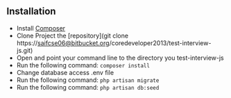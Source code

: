  ## Installation

   * Install [Composer](https://getcomposer.org/download)
   * Clone Project the [repository](git clone https://saifcse06@bitbucket.org/coredeveloper2013/test-interview-js.git)
   * Open and point your command line to the directory you test-interview-js
   * Run the following command: `composer install`
   * Change database access .env file
   * Run the following command: `php artisan migrate`
   * Run the following command: `php artisan db:seed`